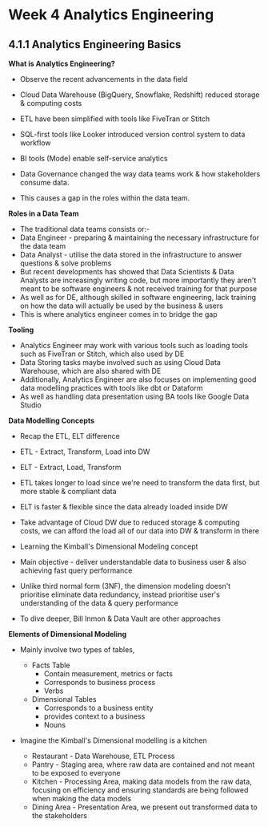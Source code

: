 # Week 4 Analytics Engineering

## 4.1.1 Analytics Engineering Basics

**What is Analytics Engineering?**

- Observe the recent advancements in the data field
- Cloud Data Warehouse (BigQuery, Snowflake, Redshift) reduced storage & computing costs
- ETL have been simplified with tools like FiveTran or Stitch
- SQL-first tools like Looker introduced version control system to data workflow
- BI tools (Mode) enable self-service analytics
- Data Governance changed the way data teams work & how stakeholders consume data.

- This causes a gap in the roles within the data team.

**Roles in a Data Team**

- The traditional data teams consists or:-
- Data Engineer - preparing & maintaining the necessary infrastructure for the data team
- Data Analyst - utilise the data stored in the infrastructure to answer questions & solve problems
- But recent developments has showed that Data Scientists & Data Analysts are increasingly writing code, but more importantly they aren't meant to be software engineers & not received training for that purpose
- As well as for DE, although skilled in software engineering, lack training on how the data will actually be used by the business & users
- This is where analytics engineer comes in to bridge the gap


**Tooling**

- Analytics Engineer may work with various tools such as loading tools such as FiveTran or Stitch, which also used by DE
- Data Storing tasks maybe involved such as using Cloud Data Warehouse, which are also shared with DE
- Additionally, Analytics Engineer are also focuses on implementing good data modelling practices with tools like dbt or Dataform
- As well as handling data presentation using BA tools like Google Data Studio

**Data Modelling Concepts**
- Recap the ETL, ELT difference
- ETL - Extract, Transform, Load into DW
- ELT - Extract, Load, Transform
- ETL takes longer to load since we're need to transform the data first, but more stable & compliant data
- ELT is faster & flexible since the data already loaded inside DW
- Take advantage of Cloud DW due to reduced storage & computing costs, we can afford the load all of our data into DW & transform in there

- Learning the Kimball's Dimensional Modeling concept
- Main objective - deliver understandable data to business user & also achieving fast query performance
- Unlike third normal form (3NF), the dimension modeling doesn't prioritise eliminate data redundancy, instead prioritise user's understanding of the data & query performance
- To dive deeper, Bill Inmon & Data Vault are other approaches

**Elements of Dimensional Modeling**
- Mainly involve two types of tables,
	- Facts Table
	  - Contain measurement, metrics or facts
	  - Corresponds to business process
	  - Verbs
	- Dimensional Tables
	  - Corresponds to a business entity
	  - provides context to a business
	  - Nouns

- Imagine the Kimball's Dimensional modelling is a kitchen
	- Restaurant - Data Warehouse, ETL Process
	- Pantry - Staging area, where raw data are contained and not meant to be exposed to everyone
	- Kitchen - Processing Area, making data models from the raw data, focusing on efficiency and ensuring standards are being followed when making the data models
	- Dining Area - Presentation Area, we present out transformed data to the stakeholders

